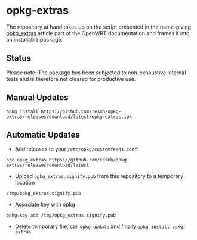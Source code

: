 # opkg-extras
The repository at hand takes up on the script presented in the name-giving [opkg_extras](https://openwrt.org/docs/guide-user/advanced/opkg_extras) article part of the OpenWRT documentation and frames it into an installable package.

## Status
Please note: The package has been subjected to non-exhaustive internal tests and is therefore not cleared for productive use.

## Manual Updates
```opkg install https://github.com/resmh/opkg-extras/releases/download/latest/opkg-extras.ipk```

## Automatic Updates
- Add releases to your ```/etc/opkg/customfeeds.conf```:

```src opkg_extras https://github.com/resmh/opkg-extras/releases/download/latest```

- Upload ```opkg_extras.signify.pub``` from this repository to a temporary location

```/tmp/opkg_extras.signify.pub```

- Associate key with opkg

```opkg-key add /tmp/opkg_extras.signify.pub```

- Delete temporary file, call ```opkg update``` and finally ```opkg install opkg-extras```
